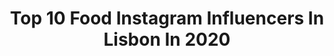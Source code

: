 ---
title: Top 10 Food Instagram Influencers In Lisbon In 2020
description: >-
  Find top food Instagram influencers in Lisbon in 2020. Most popular hashtags: #travel #lisbon #food #portugal.
platform: Instagram
profiles:
  - username: "jmigsimoes"
    fullname: >-
      João Miguel Simões
    location: "Portugal"
    followers: 88840
    engagement: 203
    commentsToLikes: 0.054430
    id: ck5zzn4bvc1rj0i1453awqb62
    verified: false
    hashtags: "#euficoemcasa, #isolamento, #not, #iorestoacasa"
  - username: "hungrymoey"
    fullname: >-
      Ｈｕｎｇｒｙ Ｍｏｅｙ🔆
    location: "Portugal"
    followers: 18133
    engagement: 494
    commentsToLikes: 0.058006
    id: ck5cammu1dp6j0i11miv13rw6
    verified: false
    hashtags: "#nationaldestination, #tlpicks, #hungrymoeyrome, #instatravel"
  - username: "papillespronzi"
    fullname: >-
      Luca Pronzato
    location: "Portugal"
    followers: 6313
    engagement: 435
    commentsToLikes: 0.069374
    id: ck13b21n0tb0s0i19quidbu64
    verified: false
    hashtags: "#empiricalspirits, #buffet, #nomamexico, #netaontour"
  - username: "catarina.fernandees"
    fullname: >-
      Catarina Fernandes
    location: "Portugal"
    followers: 67545
    engagement: 498
    commentsToLikes: 0.044364
    id: ck1374d9y9pu80i19hpf69j8k
    verified: false
    hashtags: "#looks, #homesweethome, #charlie, #mood"
  - username: "ricardofmlopes"
    fullname: >-
      Ricardo Lopes
    location: "Portugal"
    followers: 10114
    engagement: 1421
    commentsToLikes: 0.081787
    id: ck8t9l12mohhi0j78sqhari9c
    verified: false
    hashtags: "#coimbra, #wanderlusters, #traveler, #traveladdict"
  - username: "denise.de.assis"
    fullname: >-
      Denise de Assis
    location: "Portugal"
    followers: 35803
    engagement: 103
    commentsToLikes: 0.152620
    id: ck55pejv6aecj0i11hofgff1q
    verified: false
    hashtags: "#whowhatwearing, #skyview, #blondehair, #euficoemcasa"
  - username: "andrechaica"
    fullname: >-
      André Chaíça
    location: "Portugal"
    followers: 40149
    engagement: 373
    commentsToLikes: 0.124581
    id: ck0vz4vq97bht0i19ygdgfeoq
    verified: false
    hashtags: "#igworldclub, #homedesign, #designmilk, #fourseasonsnewyork"
  - username: "mycasualbrunch"
    fullname: >-
      Luísa Fortes da Cunha
    location: "Portugal"
    followers: 45808
    engagement: 320
    commentsToLikes: 0.061052
    id: ck0w426g6wfnx0i19eh5f65ko
    verified: false
    hashtags: "#pinkladyapple, #veganportugal, #ficaremcasa, #vegetarian"
  - username: "dragtaste"
    fullname: >-
      Drag Taste Lisbon
    location: "Portugal"
    followers: 10872
    engagement: 514
    commentsToLikes: 0.052059
    id: ck5q5lbz7tf0p0i11etstg7vr
    verified: false
    hashtags: "#josecastelobranco, #draglisbon, #liveshow, #dragqueensportugal"
  - username: "gui.mps"
    fullname: >-
      ɢᴜɪ
    location: "Portugal"
    followers: 67676
    engagement: 759
    commentsToLikes: 0.002340
    id: ck15tf0omhrbn0i19m1wy6oo7
    verified: false
    hashtags: "#joaofelix, #childhood, #levis, #maltapn"
---